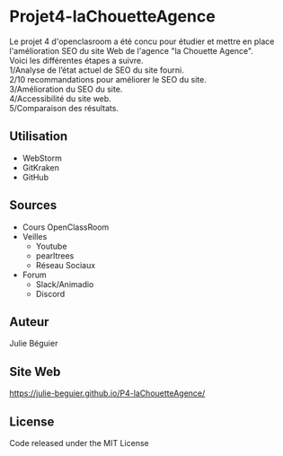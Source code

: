# Projet4-laChouetteAgence

Le projet 4 d'openclasroom a été concu pour étudier et mettre en place l'amélioration SEO du site Web de l'agence "la Chouette Agence".  
Voici les différentes étapes a suivre.  
1/Analyse de l’état actuel de SEO du site fourni.   
2/10 recommandations pour améliorer le SEO du site.  
3/Amélioration du SEO du site.   
4/Accessibilité du site web.   
5/Comparaison des résultats.  

## Utilisation
- WebStorm  
- GitKraken  
- GitHub  

## Sources  
- Cours OpenClassRoom  
- Veilles  
  - Youtube  
  - pearltrees  
  - Réseau Sociaux  
- Forum  
  - Slack/Animadio  
  - Discord

## Auteur  
Julie Béguier  

## Site Web  
https://julie-beguier.github.io/P4-laChouetteAgence/

## License  
Code released under the MIT License 
